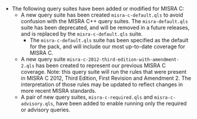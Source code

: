  - The following query suites have been added or modified for MISRA C:
   - A new query suite has been created `misra-c-default.qls` to avoid confusion with the MISRA C++ query suites. The `misra-default.qls` suite has been deprecated, and will be removed in a future releases, and is replaced by the `misra-c-default.qls` suite.
     - The `misra-c-default.qls` suite has been specified as the default for the pack, and will include our most up-to-date coverage for MISRA C.
   - A new query suite `misra-c-2012-third-edition-with-amendment-2.qls` has been created to represent our previous MISRA C coverage. Note: this query suite will run the rules that were present in MISRA C 2012, Third Edition, First Revision and Amendment 2. The interpretation of those
   rules may be updated to reflect changes in more recent MISRA standards.
   - A pair of new query suites, `misra-c-required.qls` and `misra-c-advisory.qls`, have been added to enable running only the required or advisory queries.